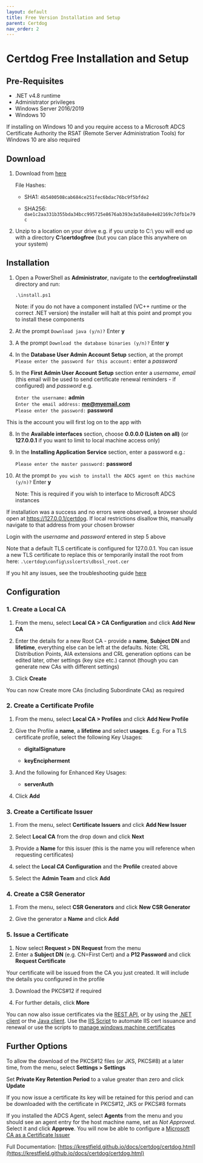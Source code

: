 ```yaml
---
layout: default
title: Free Version Installation and Setup
parent: Certdog
nav_order: 2
---
```


# Certdog Free Installation and Setup

 

## Pre-Requisites

* .NET v4.8 runtime
* Administrator privileges  
* Windows Server 2016/2019
* Windows 10

If installing on Windows 10 and you require access to a Microsoft ADCS Certificate Authority the RSAT (Remote Server Administration Tools) for Windows 10 are also required



## Download

1. Download from [here](https://krestfield.s3.eu-west-2.amazonaws.com/certdog/certdogfree_v130_win.zip)

   File Hashes:

   * SHA1: ``4b5400508cab684ce251fec6bdac76bc9f5bfde2``

   * SHA256: ``dae1c2aa331b355bda34bcc995725e8676ab393e3a58a8e4e82169c7dfb1e79c``

     

2. Unzip to a location on your drive e.g. if you unzip to C:\ you will end up with a directory **C:\certdogfree** (but you can place this anywhere on your system)



## Installation

1. Open a PowerShell as **Administrator**, navigate to the **certdogfree\install** directory and run:

   ``.\install.ps1``

   Note: if you do not have a component installed (VC++ runtime or the correct .NET version) the installer will halt at this point and prompt you to install these components

   

2. At the prompt `Download java (y/n)?` Enter **y** 

   

3. A  the prompt `Download the database binaries (y/n)?` Enter **y**

   

4. In the **Database User Admin Account Setup** section, at the prompt `Please enter the password for this account:` enter a *password*

   

5. In the **First Admin User Account Setup** section enter a *username*, *email* (this email will be used to send certificate renewal reminders - if configured) and *password* e.g.

   ``Enter the username:`` **admin**  
   ``Enter the email address:`` **me@myemail.com**  
   ``Please enter the password:`` **password**    

This is the account you will first log on to the app with 

   

8. In the **Available interfaces** section, choose **0.0.0.0 (Listen on all)** (or **127.0.0.1** if you want to limit to local machine access only)

   

9. In the **Installing Application Service** section, enter a password e.g.:

   ``Please enter the master password:`` **password**

   

10. At the prompt ``Do you wish to install the ADCS agent on this machine (y/n)?`` Enter **y**

    Note: This is required if you wish to interface to Microsoft ADCS instances



If installation was a success and no errors were observed, a browser should open at https://127.0.0.1/certdog. If local restrictions disallow this, manually navigate to that address from your chosen browser



Login with the *username* and *password* entered in step 5 above



Note that a default TLS certificate is configured for 127.0.0.1. You can issue a new TLS certificate to replace this or temporarily install the root from here: ``.\certdog\config\sslcerts\dbssl_root.cer`` 



If you hit any issues, see the troubleshooting guide [here](install_troubleshooting.html)



## Configuration



### 1. Create a Local CA

1. From the menu, select **Local CA > CA Configuration** and click **Add New CA**

2. Enter the details for a new Root CA - provide a **name**, **Subject DN** and **lifetime**, everything else can be left at the defaults. Note: CRL Distribution Points, AIA extensions and CRL generation options can be edited later, other settings (key size etc.) cannot (though you can generate new CAs with different settings)

3. Click **Create**

You can now Create more CAs (including Subordinate CAs) as required




### 2. Create a Certificate Profile

1. From the menu, select **Local CA > Profiles** and click **Add New Profile**

2. Give the Profile a **name**, a **lifetime** and select **usages**. E.g. For a TLS certificate profile, select the following Key Usages:

   * **digitalSignature**

   * **keyEncipherment**

3. And the following for Enhanced Key Usages:

   * **serverAuth** 

4. Click **Add**




### 3. Create a Certificate Issuer

1. From the menu, select **Certificate Issuers** and click **Add New Issuer**

2. Select **Local CA** from the drop down and click **Next**

3. Provide a **Name** for this issuer (this is the name you will reference when requesting certificates)

4. select the **Local *CA* Configuration** and the **Profile** created above

5. Select the **Admin Team** and click **Add**



### 4. Create a CSR Generator
1. From the menu, select **CSR Generators** and click **New CSR Generator**

2. Give the generator a **Name** and click **Add**

   

### 5. Issue a Certificate
1. Now select **Request > DN Request** from the menu
2. Enter a **Subject DN** (e.g. CN=First Cert) and a **P12 Password** and click **Request Certificate**  

Your certificate will be issued from the CA you just created. It will include the details you configured in the profile

3. Download the PKCS#12 if required  

4. For further details, click **More**  

You can now also issue certificates via the [REST API](https://127.0.0.1/certdog/api/swagger-ui.html), or by using the [.NET client](https://github.com/krestfield/certdog-dotnet-client) or the [Java client](https://github.com/krestfield/certdog-java-client). Use the [IIS Script](https://github.com/krestfield/certdog-iis) to automate IIS cert issuance and renewal or use the scripts to [manage windows machine certificates](https://github.com/krestfield/certdog-cert)



## Further Options
To allow the download of the PKCS#12 files (or JKS, PKCS#8) at a later time, from the menu, select **Settings > Settings**

Set **Private Key Retention Period** to a value greater than zero and click **Update**

If you now issue a certificate its key will be retained for this period and can be downloaded with the certificate in PKCS#12, JKS or PKCS#8 formats



If you installed the ADCS Agent, select **Agents** from the menu and you should see an agent entry for the host machine name, set as *Not Approved*. Select it and click **Approve**. You will now be able to configure a [Microsoft CA as a Certificate Issuer](create_adcs_certificate_issuer.html)



Full Documentation: [https://krestfield.github.io/docs/certdog/certdog.html](https://krestfield.github.io/docs/certdog/certdog.html)

